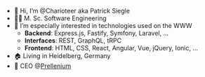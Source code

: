 - 👋 Hi, I’m @Charioteer aka Patrick Siegle
- 👨‍🎓 M. Sc. Software Engineering
- 👀 I’m especially interested in technologies used on the WWW
  - **Backend**: Express.js, Fastify, Symfony, Laravel, ...
  - **Interfaces**: REST, GraphQL, tRPC
  - **Frontend**: HTML, CSS, React, Angular, Vue, jQuery, Ionic, ...
- 🏠 Living in Heidelberg, Germany
- 🏢 CEO @[Prellenium](https://prellenium.com)
